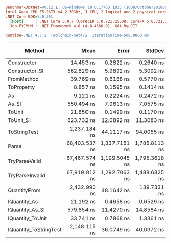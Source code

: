 ``` ini

BenchmarkDotNet=v0.12.1, OS=Windows 10.0.17763.1935 (1809/October2018Update/Redstone5)
Intel Xeon CPU E5-2673 v4 2.30GHz, 1 CPU, 2 logical and 2 physical cores
.NET Core SDK=5.0.301
  [Host]     : .NET Core 5.0.7 (CoreCLR 5.0.721.25508, CoreFX 5.0.721.25508), X64 RyuJIT
  Job-PYEPHM : .NET Framework 4.8 (4.8.4360.0), X64 RyuJIT

Runtime=.NET 4.7.2  Toolchain=net472  IterationTime=500.0000 ms  

```
|                 Method |          Mean |         Error |        StdDev |  Gen 0 |  Gen 1 | Gen 2 | Allocated |
|----------------------- |--------------:|--------------:|--------------:|-------:|-------:|------:|----------:|
|            Constructor |     14.453 ns |     0.2822 ns |     0.2640 ns |      - |      - |     - |         - |
|         Constructor_SI |    562.829 ns |     5.9892 ns |     5.3092 ns | 0.0279 |      - |     - |     201 B |
|             FromMethod |     39.769 ns |     0.6168 ns |     0.5770 ns |      - |      - |     - |         - |
|             ToProperty |      8.857 ns |     0.1595 ns |     0.1414 ns |      - |      - |     - |         - |
|                     As |      9.121 ns |     0.2224 ns |     0.2472 ns |      - |      - |     - |         - |
|                  As_SI |    550.494 ns |     7.9613 ns |     7.0575 ns | 0.0284 |      - |     - |     201 B |
|                 ToUnit |     21.850 ns |     0.1499 ns |     0.1170 ns |      - |      - |     - |         - |
|              ToUnit_SI |    623.732 ns |    12.0892 ns |    11.3083 ns | 0.0278 |      - |     - |     201 B |
|           ToStringTest |  2,237.184 ns |    44.1117 ns |    94.0055 ns | 0.1834 |      - |     - |    1244 B |
|                  Parse | 68,403.537 ns | 1,337.7151 ns | 1,785.8113 ns | 8.2383 | 0.2535 |     - |   54376 B |
|          TryParseValid | 67,467.574 ns | 1,199.5045 ns | 1,795.3618 ns | 8.1237 | 0.2621 |     - |   54352 B |
|        TryParseInvalid | 67,919.812 ns | 1,292.7063 ns | 1,488.6825 ns | 8.0259 | 0.2816 |     - |   53895 B |
|           QuantityFrom |  2,432.990 ns |    48.1642 ns |   139.7331 ns |      - |      - |     - |    8192 B |
|           IQuantity_As |     21.192 ns |     0.4658 ns |     0.6529 ns | 0.0036 |      - |     - |      24 B |
|        IQuantity_As_SI |    579.854 ns |    11.4270 ns |    14.8584 ns | 0.0272 |      - |     - |     201 B |
|       IQuantity_ToUnit |     33.741 ns |     0.7868 ns |     1.3361 ns | 0.0087 |      - |     - |      56 B |
| IQuantity_ToStringTest |  2,148.115 ns |    36.0749 ns |    40.0972 ns | 0.1827 |      - |     - |    1244 B |
